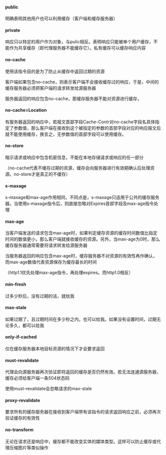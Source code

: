 #### public

明确表明其他用户也可以利用缓存（客户端和缓存服务器）



#### private

响应只以特定的用户作为对象，与pulic相反。表明响应只能被单个用户缓存，不能作为共享缓存（即代理服务器不能缓存它）。私有缓存可以缓存响应内容



#### no-cache

使用该指令目的是为了防止从缓存中返回过期的资源

客户端如果包含no-cache，则表示客户端不会接收缓存过的响应，于是，中间的缓存服务器必须把客户端的请求转发给源服务器

服务器返回的响应包含no-cache，那缓存服务器不能对资源进行缓存，



#### no-cache=Location

有服务器返回的响应中，若报文首部字段Cache-Contr对no-cache字段名具体指定了参数值，那么客户端在接收到这个被指定的参数的首部字段对应的响应报文后就不能使用缓存，换言之，无参数值的首部字段可以使用缓存。



#### no-store

暗示请求或响应中包含机密信息，不能在本地存储请求或响应的任一部分

（no-cache代表不缓存过期的资源，缓存会向服务器进行有效期确认后处理资源。no-store才是真正的不缓存）



#### s-maxage

s-maxage和max-age作用相同，不同点是，s-maxage只适用于公共的缓存服务器。当使用s-maxage指令后，则直接忽略对Expires首部字段及max-age指令处理



#### max-age

当客户端发送的请求包含max-age时，如果判定缓存资源的缓存时间数值比指定时间的数值更小，那么客户端就接收缓存的资源。另外，当max-age为0时，那么缓存服务器通常需要将请求转发给源服务器

当服务器返回的响应包含max-age时，缓存服务器不对资源的有效性再作确认，而max-age数值代表资源保存为缓存最长的时间

（http1.1优先处理max-age指令，再处理expires。而http1.0相反）



#### min-fresh

过多少秒后，没有过期的话，就给我



#### max-stale

如果过期了，且过期时间在多少秒之内，也可以给我。如果没有设置时间，过期无论多久，都可以给我



#### only-if-cached

仅在缓存服务器本地目标资源的情况下才会要求返回



#### must-revalidate

代理会向源服务器再次验证即将返回的缓存是否仍然有效。若无法连通源服务器，缓存必须给客户端一条504状态码

使用must-revalidate会忽略请求的max-stale



#### proxy-revalidate

要求所有的缓存服务器在接收到客户端带有该指令的请求返回响应之前，必须再次验证缓存的有效性



#### no-transform

无论在请求还是响应中，缓存都不能改变实体的媒体类型。这样可以防止缓存或代理压缩图片等类似操作